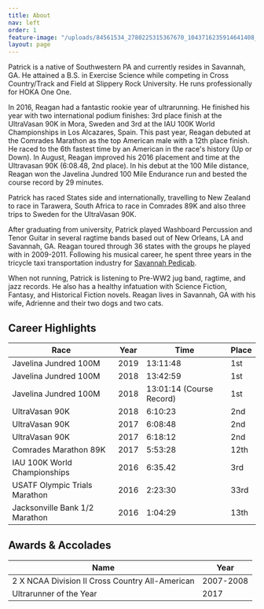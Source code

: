 ```yaml
---
title: About
nav: left
order: 1
feature-image: "/uploads/84561534_2780225315367670_1043716235914641408_o.jpg"
layout: page
---
```


Patrick is a native of Southwestern PA and currently resides in Savannah, GA. He attained a B.S. in Exercise Science while competing in Cross Country/Track and Field at Slippery Rock University. He runs professionally for HOKA One One.

In 2016, Reagan had a fantastic rookie year of ultrarunning. He finished his year with two international podium finishes: 3rd place finish at the UltraVasan 90K in Mora, Sweden and 3rd at the IAU 100K World Championships in Los Alcazares, Spain. This past year, Reagan debuted at the Comrades Marathon as the top American male with a 12th place finish. He raced to the 6th fastest time by an American in the race's history (Up or Down). In August, Reagan improved his 2016 placement and time at the Ultravasan 90K (6:08.48, 2nd place). In his debut at the 100 Mile distance, Reagan won the Javelina Jundred 100 Mile Endurance run and bested the course record by 29 minutes.

Patrick has raced States side and internationally, travelling to New Zealand to race in Tarawera, South Africa to race in Comrades 89K and also three trips to Sweden for the UltraVasan 90K.

After graduating from university, Patrick played Washboard Percussion and Tenor Guitar in several ragtime bands based out of New Orleans, LA and Savannah, GA. Reagan toured through 36 states with the groups he played with in 2009-2011. Following his musical career, he spent three years in the tricycle taxi transportation industry for [Savannah Pedicab](http://www.savannahpedicab.com/).

When not running, Patrick is listening to Pre-WW2 jug band, ragtime, and jazz records. He also has a healthy infatuation with Science Fiction, Fantasy, and Historical Fiction novels. Reagan lives in Savannah, GA with his wife, Adrienne and their two dogs and two cats.

## Career Highlights

Race | Year | Time | Place
---- | ---- | ---- | -----
Javelina Jundred 100M | 2019 | 13:11:48 | 1st
Javelina Jundred 100M | 2018 | 13:42:59 | 1st
Javelina Jundred 100M | 2018 | 13:01:14 (Course Record) | 1st
UltraVasan 90K | 2018 | 6:10:23 | 2nd
UltraVasan 90K | 2017 | 6:08:48 | 2nd
UltraVasan 90K | 2017 | 6:18:12 | 2nd
Comrades Marathon 89K | 2017 | 5:53:28 | 12th
IAU 100K World Championships | 2016 | 6:35.42 | 3rd
USATF Olympic Trials Marathon | 2016 | 2:23:30 | 33rd
Jacksonville Bank 1/2 Marathon | 2016 | 1:04:29 | 13th

## Awards & Accolades

Name | Year
---- | ----
2 X NCAA Division II Cross Country All-American | 2007-2008
Ultrarunner of the Year | 2017
